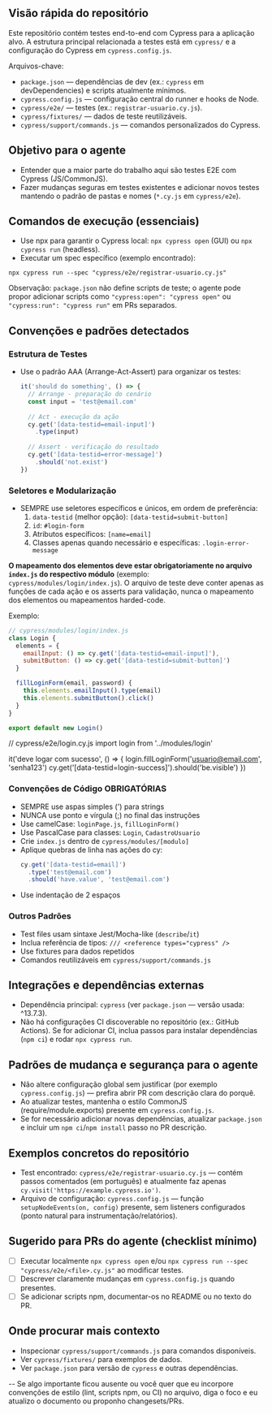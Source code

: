 ## Visão rápida do repositório

Este repositório contém testes end-to-end com Cypress para a aplicação alvo. A estrutura principal relacionada a testes está em `cypress/` e a configuração do Cypress em `cypress.config.js`.

Arquivos-chave:
- `package.json` — dependências de dev (ex.: `cypress` em devDependencies) e scripts atualmente mínimos.
- `cypress.config.js` — configuração central do runner e hooks de Node.
- `cypress/e2e/` — testes (ex.: `registrar-usuario.cy.js`).
- `cypress/fixtures/` — dados de teste reutilizáveis.
- `cypress/support/commands.js` — comandos personalizados do Cypress.

## Objetivo para o agente
- Entender que a maior parte do trabalho aqui são testes E2E com Cypress (JS/CommonJS).
- Fazer mudanças seguras em testes existentes e adicionar novos testes mantendo o padrão de pastas e nomes (`*.cy.js` em `cypress/e2e`).

## Comandos de execução (essenciais)
- Use npx para garantir o Cypress local: `npx cypress open` (GUI) ou `npx cypress run` (headless).
- Executar um spec específico (exemplo encontrado):

```
npx cypress run --spec "cypress/e2e/registrar-usuario.cy.js"
```

Observação: `package.json` não define scripts de teste; o agente pode propor adicionar scripts como `"cypress:open": "cypress open"` ou `"cypress:run": "cypress run"` em PRs separados.

## Convenções e padrões detectados

### Estrutura de Testes
- Use o padrão AAA (Arrange-Act-Assert) para organizar os testes:
  ```javascript
  it('should do something', () => {
    // Arrange - preparação do cenário
    const input = 'test@email.com'
    
    // Act - execução da ação
    cy.get('[data-testid=email-input]')
      .type(input)
    
    // Assert - verificação do resultado
    cy.get('[data-testid=error-message]')
      .should('not.exist')
  })
  ```

### Seletores e Modularização
- SEMPRE use seletores específicos e únicos, em ordem de preferência:
  1. `data-testid` (melhor opção): `[data-testid=submit-button]`
  2. `id`: `#login-form`
  3. Atributos específicos: `[name=email]`
  4. Classes apenas quando necessário e específicas: `.login-error-message`

**O mapeamento dos elementos deve estar obrigatoriamente no arquivo `index.js` do respectivo módulo** (exemplo: `cypress/modules/login/index.js`). O arquivo de teste deve conter apenas as funções de cada ação e os asserts para validação, nunca o mapeamento dos elementos ou mapeamentos harded-code.

Exemplo:
```javascript
// cypress/modules/login/index.js
class Login {
  elements = {
    emailInput: () => cy.get('[data-testid=email-input]'),
    submitButton: () => cy.get('[data-testid=submit-button]')
  }

  fillLoginForm(email, password) {
    this.elements.emailInput().type(email)
    this.elements.submitButton().click()
  }
}

export default new Login()
```

// cypress/e2e/login.cy.js
import login from '../modules/login'

it('deve logar com sucesso', () => {
  login.fillLoginForm('usuario@email.com', 'senha123')
  cy.get('[data-testid=login-success]').should('be.visible')
})

### Convenções de Código OBRIGATÓRIAS
- SEMPRE use aspas simples (') para strings
- NUNCA use ponto e vírgula (;) no final das instruções
- Use camelCase: `loginPage.js`, `fillLoginForm()`
- Use PascalCase para classes: `Login`, `CadastroUsuario`
- Crie `index.js` dentro de `cypress/modules/[modulo]`
- Aplique quebras de linha nas ações do cy:
  ```javascript
  cy.get('[data-testid=email]')
    .type('test@email.com')
    .should('have.value', 'test@email.com')
  ```
- Use indentação de 2 espaços

### Outros Padrões
- Test files usam sintaxe Jest/Mocha-like (`describe`/`it`)
- Inclua referência de tipos: `/// <reference types="cypress" />`
- Use fixtures para dados repetidos
- Comandos reutilizáveis em `cypress/support/commands.js`

## Integrações e dependências externas
- Dependência principal: `cypress` (ver `package.json` — versão usada: ^13.7.3).
- Não há configurações CI discoverable no repositório (ex.: GitHub Actions). Se for adicionar CI, inclua passos para instalar dependências (`npm ci`) e rodar `npx cypress run`.

## Padrões de mudança e segurança para o agente
- Não altere configuração global sem justificar (por exemplo `cypress.config.js`) — prefira abrir PR com descrição clara do porquê.
- Ao atualizar testes, mantenha o estilo CommonJS (require/module.exports) presente em `cypress.config.js`.
- Se for necessário adicionar novas dependências, atualizar `package.json` e incluir um `npm ci`/`npm install` passo no PR descrição.

## Exemplos concretos do repositório
- Test encontrado: `cypress/e2e/registrar-usuario.cy.js` — contém passos comentados (em português) e atualmente faz apenas `cy.visit('https://example.cypress.io')`.
- Arquivo de configuração: `cypress.config.js` — função `setupNodeEvents(on, config)` presente, sem listeners configurados (ponto natural para instrumentação/relatórios).

## Sugerido para PRs do agente (checklist mínimo)
- [ ] Executar localmente `npx cypress open` e/ou `npx cypress run --spec "cypress/e2e/<file>.cy.js"` ao modificar testes.
- [ ] Descrever claramente mudanças em `cypress.config.js` quando presentes.
- [ ] Se adicionar scripts npm, documentar-os no README ou no texto do PR.

## Onde procurar mais contexto
- Inspecionar `cypress/support/commands.js` para comandos disponíveis.
- Ver `cypress/fixtures/` para exemplos de dados.
- Ver `package.json` para versão de `cypress` e outras dependências.

--
Se algo importante ficou ausente ou você quer que eu incorpore convenções de estilo (lint, scripts npm, ou CI) no arquivo, diga o foco e eu atualizo o documento ou proponho changesets/PRs.
